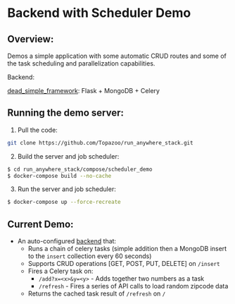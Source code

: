 # Backend with Scheduler Demo

## Overview:

Demos a simple application with some automatic CRUD routes and some of the
task scheduling and parallelization capabilities.

Backend:

[dead_simple_framework](https://github.com/Topazoo/dead_simple_framework): Flask + MongoDB + Celery

## Running the demo server:

1. Pull the code:

```sh
git clone https://github.com/Topazoo/run_anywhere_stack.git
```

2. Build the server and job scheduler:

```sh
$ cd run_anywhere_stack/compose/scheduler_demo
$ docker-compose build --no-cache
```

3. Run the server and job scheduler:

```sh
$ docker-compose up --force-recreate
```

## Current Demo:

- An auto-configured [backend](https://github.com/Topazoo/run_anywhere_stack/blob/master/scheduler_demo/app/scheduler_demo.py) that:
  - Runs a chain of celery tasks (simple addition then a MongoDB insert to the `insert` collection every 60 seconds)
  - Supports CRUD operations [GET, POST, PUT, DELETE] on `/insert`
  - Fires a Celery task on:
    - `/add?x=<x>&y=<y>` - Adds together two numbers as a task
    - `/refresh` - Fires a series of API calls to load random zipcode data
  - Returns the cached task result of `/refresh` on `/`
